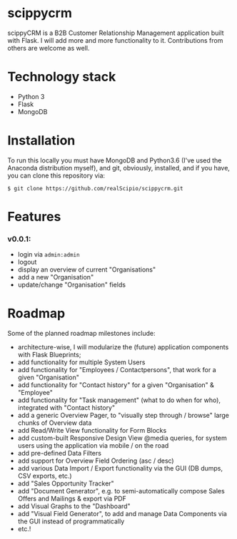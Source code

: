 # scippycrm
scippyCRM is a B2B Customer Relationship Management application built with Flask. I will add more and more functionality to it. Contributions from others are welcome as well.

# Technology stack
- Python 3
- Flask
- MongoDB

# Installation
To run this locally you must have MongoDB and Python3.6 (I've used the Anaconda distribution myself), and git, obviously, installed, and if you have, you can clone this repository via:

```
$ git clone https://github.com/realScipio/scippycrm.git
```



# Features
### v0.0.1:
- login via `admin:admin`
- logout
- display an overview of current "Organisations"
- add a new "Organisation"
- update/change "Organisation" fields

# Roadmap
Some of the planned roadmap milestones include:
- architecture-wise, I will modularize the (future) application components with Flask Blueprints;
- add functionality for multiple System Users
- add functionality for "Employees / Contactpersons", that work for a given "Organisation"
- add functionality for "Contact history" for a given "Organisation" & "Employee"
- add functionality for "Task management" (what to do when for who), integrated with "Contact history"
- add a generic Overview Pager, to "visually step through / browse" large chunks of Overview data
- add Read/Write View functionality for Form Blocks
- add custom-built Responsive Design View @media queries, for system users using the application via mobile / on the road
- add pre-defined Data Filters
- add support for Overview Field Ordering (asc / desc)
- add various Data Import / Export functionality via the GUI (DB dumps, CSV exports, etc.)
- add "Sales Opportunity Tracker"
- add "Document Generator", e.g. to semi-automatically compose Sales Offers and Mailings & export via PDF
- add Visual Graphs to the "Dashboard"
- add "Visual Field Generator", to add and manage Data Components via the GUI instead of programmatically
- etc.!
